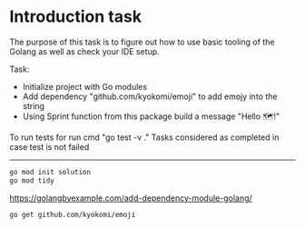 # Introduction task 

The purpose of this task is to figure out how to use basic tooling of the Golang as well as check your IDE setup.

Task:
* Initialize project with Go modules
* Add dependency "github.com/kyokomi/emoji" to add emojy into the string
* Using Sprint function from this package build a message "Hello 🗺️!"

To run tests for run cmd "go test -v ."
Tasks considered as completed in case test is not failed

-------------------------------------------------------------------------------

```bash
go mod init solution
go mod tidy
```

https://golangbyexample.com/add-dependency-module-golang/

```bash
go get github.com/kyokomi/emoji
```
